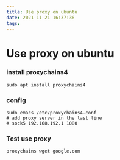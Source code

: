 ```yaml
---
title: Use proxy on ubuntu
date: 2021-11-21 16:37:36
tags:
---
```


# Use proxy on ubuntu

### install proxychains4

```shell
sudo apt install proxychains4
```

### config

```shell
sudo emacs /etc/proxychains4.conf
# add proxy server in the last line
# sock5 192.168.192.1 1080
```

### Test use proxy

```shell
proxychains wget google.com
```

